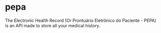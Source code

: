 # pepa
The Electronic Health Record (Or Prontuário Eletrônico do Paciente - PEPA) is an API made to store all your medical history.
